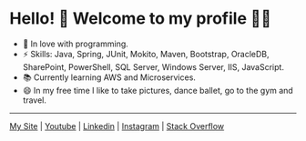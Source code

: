# Hello! 👋 Welcome to my profile :woman_technologist:

 - 💙 In love with programming.
 - ⚡ Skills: Java, Spring, JUnit, Mokito, Maven, Bootstrap, OracleDB, SharePoint, PowerShell, SQL Server, Windows Server, IIS,  JavaScript.
 - 📚 Currently learning AWS and Microservices.
 - 😄 In my free time I like to take pictures, dance ballet, go to the gym and travel.
 
 ----
[My Site](http://www.solangedomingues.com.br) | [Youtube](https://www.youtube.com/channel/UCSqkZJmKDuG0N8DOMoLmKvw) | [Linkedin](https://www.linkedin.com/in/solange-domingues-oficial/) | [Instagram](https://www.instagram.com/solange.domingues.oficial/) | [Stack Overflow](https://stackoverflow.com/users/story/14070976)

